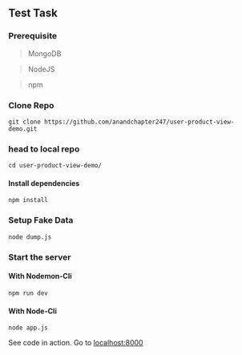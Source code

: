 ## Test Task

### Prerequisite

> MongoDB

> NodeJS

> npm

### Clone Repo

```
git clone https://github.com/anandchapter247/user-product-view-demo.git
```

### head to local repo

```
cd user-product-view-demo/
```

#### Install dependencies

```
npm install
```

### Setup Fake Data

```
node dump.js
```

### Start the server

#### With Nodemon-Cli

```
npm run dev
```

#### With Node-Cli

```
node app.js
```

<p>See code in action. Go to <a href="http://localhost:8000">localhost:8000</a></p>

